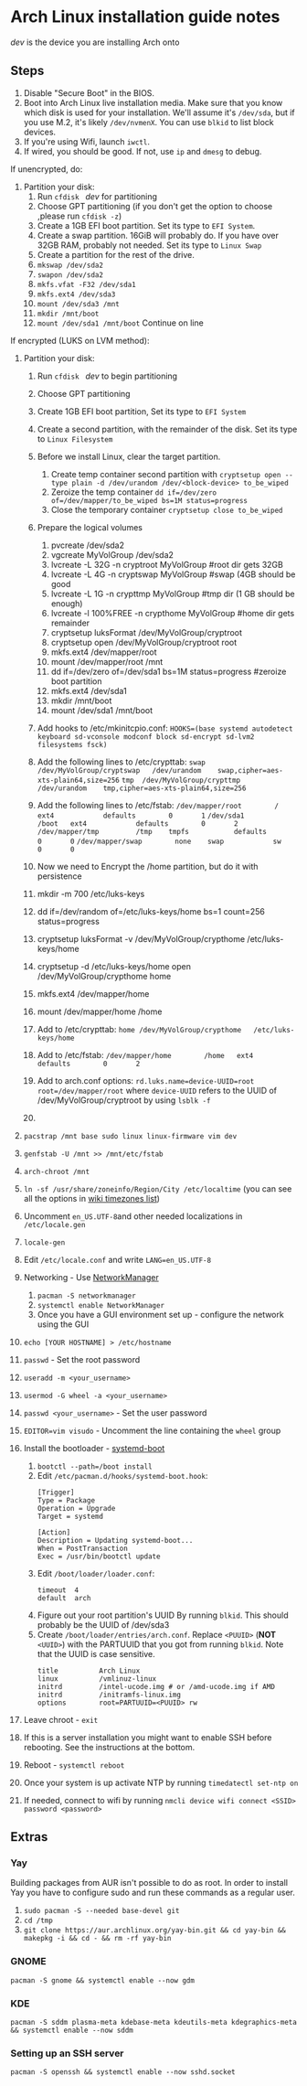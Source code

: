 # Arch Linux installation guide notes

_dev_ is the device you are installing Arch onto

## Steps

1. Disable "Secure Boot" in the BIOS.
1. Boot into Arch Linux live installation media. Make sure that you know which disk is used for your
   installation. We'll assume it's `/dev/sda`, but if you use M.2, it's likely `/dev/nvmenX`.  You can use `blkid` to list block devices.
1. If you're using Wifi, launch `iwctl`.
1. If wired, you should be good. If not, use `ip` and `dmesg` to debug.

If unencrypted, do:
1. Partition your disk:
   1. Run `cfdisk ` _dev_ for partitioning
   1. Choose GPT partitioning (if you don't get the option to choose ,please run `cfdisk -z`)
   1. Create a 1GB EFI boot partition. Set its type to `EFI System`. 
   1. Create a swap partition. 16GiB will probably do. If you have over 32GB RAM, probably not needed. Set its type to `Linux Swap`
   1. Create a partition for the rest of the drive.
   1. `mkswap /dev/sda2`
   1. `swapon /dev/sda2`
   1. `mkfs.vfat -F32 /dev/sda1`
   1. `mkfs.ext4 /dev/sda3`
   1. `mount /dev/sda3 /mnt`
   1. `mkdir /mnt/boot`
   1. `mount /dev/sda1 /mnt/boot`
   Continue on line <xx>
 
If encrypted (LUKS on LVM method):
1. Partition your disk:
   1. Run `cfdisk ` _dev_ to begin partitioning
   1. Choose GPT partitioning
   1. Create 1GB EFI boot partition, Set its type to `EFI System`
   1. Create a second partition, with the remainder of the disk. Set its type to `Linux Filesystem`
   1. Before we install Linux, clear the target partition. 
      1. Create temp container second partition with `cryptsetup open --type plain -d /dev/urandom /dev/<block-device> to_be_wiped`
      1. Zeroize the temp container `dd if=/dev/zero of=/dev/mapper/to_be_wiped bs=1M status=progress`
      1. Close the temporary container `cryptsetup close to_be_wiped`
   1. Prepare the logical volumes
      1. pvcreate /dev/sda2
      1. vgcreate MyVolGroup /dev/sda2
      1. lvcreate -L 32G -n cryptroot MyVolGroup          #root dir gets 32GB
      1. lvcreate -L 4G -n cryptswap MyVolGroup           #swap (4GB should be good
      1. lvcreate -L 1G -n crypttmp MyVolGroup            #tmp dir (1 GB should be enough)
      1. lvcreate -l 100%FREE -n crypthome MyVolGroup     #home dir gets remainder
      1. cryptsetup luksFormat /dev/MyVolGroup/cryptroot
      1. cryptsetup open /dev/MyVolGroup/cryptroot root
      1. mkfs.ext4 /dev/mapper/root
      1. mount /dev/mapper/root /mnt   
      1. dd if=/dev/zero of=/dev/sda1 bs=1M status=progress    #zeroize boot partition 
      1. mkfs.ext4 /dev/sda1
      1. mkdir /mnt/boot
      1. mount /dev/sda1 /mnt/boot
   1. Add hooks to /etc/mkinitcpio.conf:
      `HOOKS=(base systemd autodetect keyboard sd-vconsole modconf block sd-encrypt sd-lvm2 filesystems fsck)`
   1. Add the following lines to /etc/crypttab:
      `swap	/dev/MyVolGroup/cryptswap	/dev/urandom	swap,cipher=aes-xts-plain64,size=256`
      `tmp	/dev/MyVolGroup/crypttmp	/dev/urandom	tmp,cipher=aes-xts-plain64,size=256`
   1. Add the following lines to /etc/fstab:
      `/dev/mapper/root        /       ext4            defaults        0       1`
      `/dev/sda1               /boot   ext4            defaults        0       2`
      `/dev/mapper/tmp         /tmp    tmpfs           defaults        0       0`
      `/dev/mapper/swap        none    swap            sw              0       0`
   1. Now we need to Encrypt the /home partition, but do it with persistence
   1. mkdir -m 700 /etc/luks-keys
   1. dd if=/dev/random of=/etc/luks-keys/home bs=1 count=256 status=progress
   1. cryptsetup luksFormat -v /dev/MyVolGroup/crypthome /etc/luks-keys/home
   1. cryptsetup -d /etc/luks-keys/home open /dev/MyVolGroup/crypthome home
   1. mkfs.ext4 /dev/mapper/home
   1. mount /dev/mapper/home /home
   1. Add to /etc/crypttab:
      `home	/dev/MyVolGroup/crypthome   /etc/luks-keys/home`
   1. Add to /etc/fstab:
      `/dev/mapper/home        /home   ext4        defaults        0       2`
   
   
   
   
   
   1. Add to arch.conf options: `rd.luks.name=device-UUID=root root=/dev/mapper/root` where `device-UUID` refers to the UUID of /dev/MyVolGroup/cryptroot by using `lsblk -f`
   1. 


1. `pacstrap /mnt base sudo linux linux-firmware vim dev`
1. `genfstab -U /mnt >> /mnt/etc/fstab`
1. `arch-chroot /mnt`
1. `ln -sf /usr/share/zoneinfo/Region/City /etc/localtime` (you can see all the options in [wiki timezones list](https://en.wikipedia.org/wiki/List_of_tz_database_time_zones))
1. Uncomment `en_US.UTF-8`and other needed localizations in `/etc/locale.gen`
1. `locale-gen`
1. Edit `/etc/locale.conf` and write `LANG=en_US.UTF-8`
1. Networking - Use [NetworkManager](https://wiki.archlinux.org/index.php/NetworkManager)
   1. `pacman -S networkmanager`
   1. `systemctl enable NetworkManager`
   1. Once you have a GUI environment set up - configure the network using the GUI
1. `echo [YOUR HOSTNAME] > /etc/hostname`
1. `passwd` - Set the root password
1. `useradd -m <your_username>`
1. `usermod -G wheel -a <your_username>`
1. `passwd <your_username>` - Set the user password
1. `EDITOR=vim visudo` - Uncomment the line containing the `wheel` group
1. Install the bootloader - [systemd-boot](https://wiki.archlinux.org/index.php/Systemd-boot)
    1. `bootctl --path=/boot install`
    1. Edit `/etc/pacman.d/hooks/systemd-boot.hook`:
       ```
       [Trigger]
       Type = Package
       Operation = Upgrade
       Target = systemd

       [Action]
       Description = Updating systemd-boot...
       When = PostTransaction
       Exec = /usr/bin/bootctl update
       ```
    1. Edit `/boot/loader/loader.conf`:
       ```
       timeout  4
       default  arch
       ```
    1. Figure out your root partition's UUID By running `blkid`. This should probably be the UUID of /dev/sda3
    1. Create `/boot/loader/entries/arch.conf`. Replace `<PUUID>` (**NOT** `<UUID>`) with the PARTUUID that you got from
    running `blkid`. Note that the UUID is case sensitive.
       ```
       title          Arch Linux
       linux          /vmlinuz-linux
       initrd         /intel-ucode.img # or /amd-ucode.img if AMD
       initrd         /initramfs-linux.img
       options        root=PARTUUID=<PUUID> rw
       ```
1. Leave chroot - `exit`
1. If this is a server installation you might want to enable SSH before rebooting. See the
   instructions at the bottom.
1. Reboot - `systemctl reboot`
1. Once your system is up activate NTP by running `timedatectl set-ntp on`
1. If needed, connect to wifi by running `nmcli device wifi connect <SSID> password <password>`

## Extras
### Yay
Building packages from AUR isn't possible to do as root. In order to install Yay you have to
configure sudo and run these commands as a regular user.

1. `sudo pacman -S --needed base-devel git`
1. `cd /tmp`
1. `git clone https://aur.archlinux.org/yay-bin.git && cd yay-bin && makepkg -i && cd - && rm -rf yay-bin`

### GNOME
```pacman -S gnome && systemctl enable --now gdm```

### KDE
```pacman -S sddm plasma-meta kdebase-meta kdeutils-meta kdegraphics-meta && systemctl enable --now sddm```

### Setting up an SSH server
```pacman -S openssh && systemctl enable --now sshd.socket```
